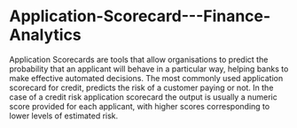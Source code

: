 # Application-Scorecard---Finance-Analytics
Application Scorecards are tools that allow organisations to predict the probability that an applicant will behave in a particular way, helping banks to make effective automated decisions. 
The most commonly used application scorecard for credit, predicts the risk of a customer paying or not.
In the case of a credit risk application scorecard the output is usually a numeric score provided for each applicant, with higher scores corresponding to lower levels of estimated risk.
